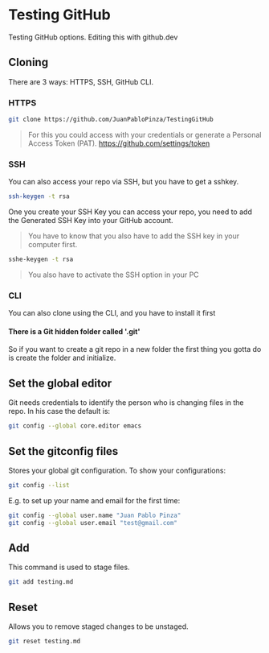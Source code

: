 # Testing GitHub
Testing GitHub options.
Editing this with github.dev

## Cloning
There are 3 ways: HTTPS, SSH, GitHub CLI.
### HTTPS
```sh
git clone https://github.com/JuanPabloPinza/TestingGitHub
```
> For this you could access with your credentials or generate a Personal Access Token (PAT).
https://github.com/settings/token
### SSH
You can also access your repo via SSH, but you have to get a sshkey.
```sh
ssh-keygen -t rsa
```
One you create your SSH Key you can access your repo, you need to add the Generated SSH Key into your GitHub account.
> You have to know that you also have to add the SSH key in your computer first.

```sh
sshe-keygen -t rsa
```
> You also have to activate the SSH option in your PC

### CLI
You can also clone using the CLI, and you have to install it first

#### There is a Git hidden folder called '.git'
So if you want to create a git repo in a new folder the first thing you gotta do is create the folder and initialize.

## Set the global editor
Git needs credentials to identify the person who is changing files in the repo.
In his case the default is:
```sh
git config --global core.editor emacs
```
## Set the gitconfig files
Stores your global git configuration.
To show your configurations:
```sh
git config --list
```
E.g. to set up your name and email for the first time:
```sh
git config --global user.name "Juan Pablo Pinza"
git config --global user.email "test@gmail.com"
```


## Add
This command is used to stage files.
```sh
git add testing.md
```
## Reset
Allows you to remove staged changes to be unstaged.
```sh
git reset testing.md
```

